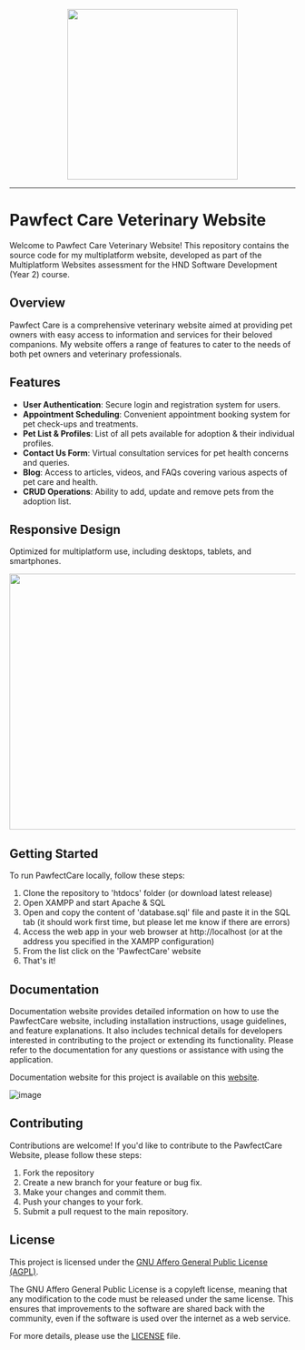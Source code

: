 <p align="center">
   <img width="300" height="300" src="https://github.com/DominikSubocz/Pawfectcare-Website/assets/121230993/cd3a0017-c2d6-480d-b06b-7b67440cb924">
</p>
<hr>

# Pawfect Care Veterinary Website

Welcome to Pawfect Care Veterinary Website! This repository contains the source code for my multiplatform website, developed as part of the Multiplatform Websites assessment for the HND Software Development (Year 2) course.

## Overview

Pawfect Care is a comprehensive veterinary website aimed at providing pet owners with easy access to information and services for their beloved companions. My website offers a range of features to cater to the needs of both pet owners and veterinary professionals.

## Features

- **User Authentication**: Secure login and registration system for users.
- **Appointment Scheduling**: Convenient appointment booking system for pet check-ups and treatments.
- **Pet List & Profiles**: List of all pets available for adoption & their individual profiles.
- **Contact Us Form**: Virtual consultation services for pet health concerns and queries.
- **Blog**: Access to articles, videos, and FAQs covering various aspects of pet care and health.
- **CRUD Operations**: Ability to add, update and remove pets from the adoption list.

## Responsive Design
Optimized for multiplatform use, including desktops, tablets, and smartphones.

<img width="750" height="450" src="https://github.com/DominikSubocz/Pawfectcare-Website/assets/121230993/d7f79dd2-dee8-4390-92a8-1141a058833b">






## Getting Started

To run PawfectCare locally, follow these steps:
 
1. Clone the repository to 'htdocs' folder (or download latest release)
2. Open XAMPP and start Apache & SQL
3. Open and copy the content of 'database.sql' file and paste it in the SQL tab (it should work first time, but please let me know if there are errors)
4. Access the web app in your web browser at http://localhost (or at the address you specified in the XAMPP configuration)
5. From the list click on the 'PawfectCare' website
6. That's it!

## Documentation

Documentation website provides detailed information on how to use the PawfectCare website, including installation instructions, usage guidelines, and feature explanations. It also includes technical details for developers interested in contributing to the project or extending its functionality. Please refer to the documentation for any questions or assistance with using the application.

Documentation website for this project is available on this <a href="https://pawfectcare-documentation.netlify.app/">website</a>. 

![image](https://github.com/DominikSubocz/Pawfectcare-Website/assets/121230993/a01aa170-5d68-476e-beb5-e301f3097898)


## Contributing

Contributions are welcome! If you'd like to contribute to the PawfectCare Website, please follow these steps:

1. Fork the repository
2. Create a new branch for your feature or bug fix.
3. Make your changes and commit them.
4. Push your changes to your fork.
5. Submit a pull request to the main repository.

## License

This project is licensed under the [GNU Affero General Public License (AGPL)](LICENSE).

The GNU Affero General Public License is a copyleft license, meaning that any modification to the code must be released under the same license. This ensures that improvements to the software are shared back with the community, even if the software is used over the internet as a web service.

For more details, please use the [LICENSE](LICENSE.txt) file.
